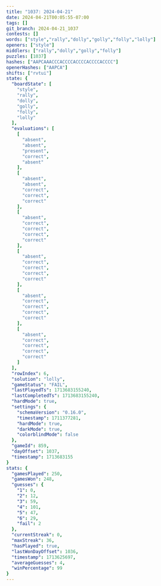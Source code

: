 ```yaml
---
title: "1037: 2024-04-21"
date: 2024-04-21T00:05:55-07:00
tags: []
git_branch: 2024-04-21_1037
contests: []
words: ["style","rally","dolly","golly","folly","lolly"]
openers: ["style"]
middlers: ["rally","dolly","golly","folly"]
puzzles: [1037]
hashes: ["AAPCAAACCCACCCCACCCCACCCCACCCC"]
openerHashes: ["AAPCA"]
shifts: ["rvtui"]
state: {
  "boardState": [
    "style",
    "rally",
    "dolly",
    "golly",
    "folly",
    "lolly"
  ],
  "evaluations": [
    [
      "absent",
      "absent",
      "present",
      "correct",
      "absent"
    ],
    [
      "absent",
      "absent",
      "correct",
      "correct",
      "correct"
    ],
    [
      "absent",
      "correct",
      "correct",
      "correct",
      "correct"
    ],
    [
      "absent",
      "correct",
      "correct",
      "correct",
      "correct"
    ],
    [
      "absent",
      "correct",
      "correct",
      "correct",
      "correct"
    ],
    [
      "absent",
      "correct",
      "correct",
      "correct",
      "correct"
    ]
  ],
  "rowIndex": 6,
  "solution": "lolly",
  "gameStatus": "FAIL",
  "lastPlayedTs": 1713683155240,
  "lastCompletedTs": 1713683155240,
  "hardMode": true,
  "settings": {
    "schemaVersion": "0.16.0",
    "timestamp": 1711377281,
    "hardMode": true,
    "darkMode": true,
    "colorblindMode": false
  },
  "gameId": 859,
  "dayOffset": 1037,
  "timestamp": 1713683155
}
stats: {
  "gamesPlayed": 250,
  "gamesWon": 248,
  "guesses": {
    "1": 0,
    "2": 12,
    "3": 59,
    "4": 101,
    "5": 47,
    "6": 29,
    "fail": 2
  },
  "currentStreak": 0,
  "maxStreak": 36,
  "hasPlayed": true,
  "lastWonDayOffset": 1036,
  "timestamp": 1713625697,
  "averageGuesses": 4,
  "winPercentage": 99
}
---
```

<!-- more -->
